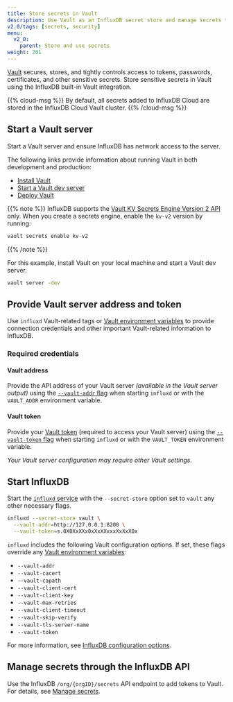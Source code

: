```yaml
---
title: Store secrets in Vault
description: Use Vault as an InfluxDB secret store and manage secrets through the in InfluxDB API.
v2.0/tags: [secrets, security]
menu:
  v2_0:
    parent: Store and use secrets
weight: 201
---
```


[Vault](https://www.vaultproject.io/) secures, stores, and tightly controls access
to tokens, passwords, certificates, and other sensitive secrets.
Store sensitive secrets in Vault using the InfluxDB built-in Vault integration.

{{% cloud-msg %}}
By default, all secrets added to InfluxDB Cloud are stored in the InfluxDB Cloud Vault cluster.
{{% /cloud-msg %}}

## Start a Vault server

Start a Vault server and ensure InfluxDB has network access to the server.

The following links provide information about running Vault in both development and production:

- [Install Vault](https://learn.hashicorp.com/vault/getting-started/install)
- [Start a Vault dev server](https://learn.hashicorp.com/vault/getting-started/dev-server)
- [Deploy Vault](https://learn.hashicorp.com/vault/getting-started/deploy)

{{% note %}}
InfluxDB supports the [Vault KV Secrets Engine Version 2 API](https://www.vaultproject.io/api/secret/kv/kv-v2.html) only.
When you create a secrets engine, enable the `kv-v2` version by running:

```js
vault secrets enable kv-v2
```
{{% /note %}}

For this example, install Vault on your local machine and start a Vault dev server.

```sh
vault server -dev
```

## Provide Vault server address and token

Use `influxd` Vault-related tags or [Vault environment variables](https://www.vaultproject.io/docs/commands/index.html#environment-variables)
to provide connection credentials and other important Vault-related information to InfluxDB.

### Required credentials

#### Vault address
Provide the API address of your Vault server _(available in the Vault server output)_
using the [`--vault-addr` flag](/v2.0/reference/config-options/#vault-addr) when
starting `influxd` or with the `VAULT_ADDR` environment variable.

#### Vault token
Provide your [Vault token](https://learn.hashicorp.com/vault/getting-started/authentication)
(required to access your Vault server) using the [`--vault-token` flag](/v2.0/reference/config-options/#vault-token)
when starting `influxd` or with the `VAULT_TOKEN` environment variable.

_Your Vault server configuration may require other Vault settings._

## Start InfluxDB

Start the [`influxd` service](/v2.0/reference/cli/influxd/) with the `--secret-store`
option set to `vault` any other necessary flags.

```bash
influxd --secret-store vault \
  --vault-addr=http://127.0.0.1:8200 \
  --vault-token=s.0X0XxXXx0xXxXXxxxXxXxX0x
```

`influxd` includes the following Vault configuration options.
If set, these flags override any [Vault environment variables](https://www.vaultproject.io/docs/commands/index.html#environment-variables):

- `--vault-addr`
- `--vault-cacert`
- `--vault-capath`
- `--vault-client-cert`
- `--vault-client-key`
- `--vault-max-retries`
- `--vault-client-timeout`
- `--vault-skip-verify`
- `--vault-tls-server-name`
- `--vault-token`

For more information, see [InfluxDB configuration options](/v2.0/reference/config-options/).

## Manage secrets through the InfluxDB API
Use the InfluxDB `/org/{orgID}/secrets` API endpoint to add tokens to Vault.
For details, see [Manage secrets](/v2.0/security/secrets/manage-secrets/).
